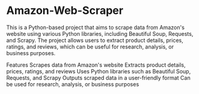 # Amazon-Web-Scraper
This is a Python-based project that aims to scrape data from Amazon's website using various Python libraries, including Beautiful Soup, Requests, and Scrapy. The project allows users to extract product details, prices, ratings, and reviews, which can be useful for research, analysis, or business purposes.

Features
Scrapes data from Amazon's website
Extracts product details, prices, ratings, and reviews
Uses Python libraries such as Beautiful Soup, Requests, and Scrapy
Outputs scraped data in a user-friendly format
Can be used for research, analysis, or business purposes
